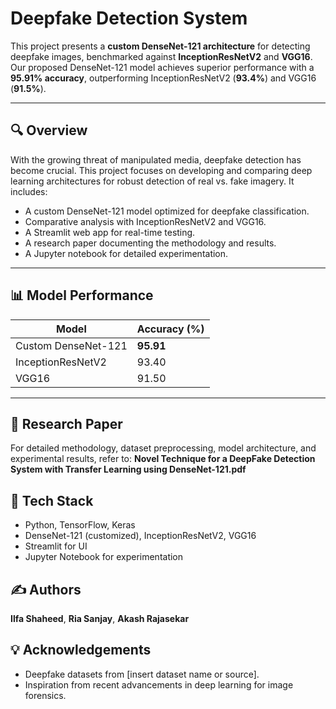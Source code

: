 # Deepfake Detection System

This project presents a **custom DenseNet-121 architecture** for detecting deepfake images, benchmarked against **InceptionResNetV2** and **VGG16**. Our proposed DenseNet-121 model achieves superior performance with a **95.91% accuracy**, outperforming InceptionResNetV2 (**93.4%**) and VGG16 (**91.5%**).

---

## 🔍 Overview

With the growing threat of manipulated media, deepfake detection has become crucial. This project focuses on developing and comparing deep learning architectures for robust detection of real vs. fake imagery. It includes:

- A custom DenseNet-121 model optimized for deepfake classification.
- Comparative analysis with InceptionResNetV2 and VGG16.
- A Streamlit web app for real-time testing.
- A research paper documenting the methodology and results.
- A Jupyter notebook for detailed experimentation.

---

## 📊 Model Performance

| Model              | Accuracy (%) |
|-------------------|--------------|
| Custom DenseNet-121 | **95.91**     |
| InceptionResNetV2 | 93.40        |
| VGG16             | 91.50        |

---

## 📄 Research Paper
For detailed methodology, dataset preprocessing, model architecture, and experimental results, refer to:
**Novel Technique for a DeepFake Detection System with Transfer Learning using DenseNet-121.pdf**

## 🧠 Tech Stack
- Python, TensorFlow, Keras
- DenseNet-121 (customized), InceptionResNetV2, VGG16
- Streamlit for UI
- Jupyter Notebook for experimentation

## ✍️ Authors
**Ilfa Shaheed**, **Ria Sanjay**, **Akash Rajasekar**

## 💡 Acknowledgements
- Deepfake datasets from [insert dataset name or source].
- Inspiration from recent advancements in deep learning for image forensics.
